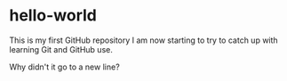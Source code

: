 # hello-world
This is my first GitHub repository
  I am now starting to try to catch up with learning Git and GitHub use.

Why didn't it go to a new line?
